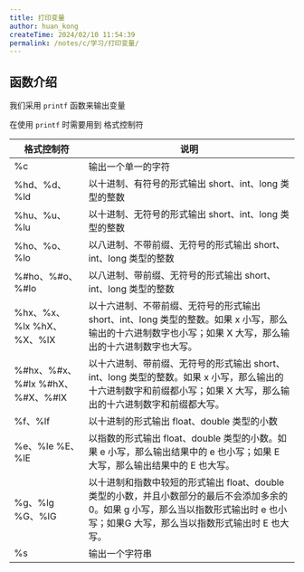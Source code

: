 ```yaml
---
title: 打印变量
author: huan_kong
createTime: 2024/02/10 11:54:39
permalink: /notes/c/学习/打印变量/
---
```


## 函数介绍

我们采用 `printf` 函数来输出变量

在使用 `printf` 时需要用到 格式控制符

| 格式控制符                      | 说明                                                                                                                                                                                     |
| ------------------------------- | ---------------------------------------------------------------------------------------------------------------------------------------------------------------------------------------- |
| %c                              | 输出一个单一的字符                                                                                                                                                                       |
| %hd、%d、%ld                    | 以十进制、有符号的形式输出 short、int、long 类型的整数                                                                                                                                   |
| %hu、%u、%lu                    | 以十进制、无符号的形式输出 short、int、long 类型的整数                                                                                                                                   |
| %ho、%o、%lo                    | 以八进制、不带前缀、无符号的形式输出 short、int、long 类型的整数                                                                                                                         |
| %#ho、%#o、%#lo                 | 以八进制、带前缀、无符号的形式输出 short、int、long 类型的整数                                                                                                                           |
| %hx、%x、%lx %hX、%X、%lX       | 以十六进制、不带前缀、无符号的形式输出 short、int、long 类型的整数。如果 x 小写，那么输出的十六进制数字也小写；如果 X 大写，那么输出的十六进制数字也大写。                               |
| %#hx、%#x、%#lx %#hX、%#X、%#lX | 以十六进制、带前缀、无符号的形式输出 short、int、long 类型的整数。如果 x 小写，那么输出的十六进制数字和前缀都小写；如果 X 大写，那么输出的十六进制数字和前缀都大写。                     |
| %f、%lf                         | 以十进制的形式输出 float、double 类型的小数                                                                                                                                              |
| %e、%le %E、%lE                 | 以指数的形式输出 float、double 类型的小数。如果 e 小写，那么输出结果中的 e 也小写；如果 E 大写，那么输出结果中的 E 也大写。                                                              |
| %g、%lg %G、%lG                 | 以十进制和指数中较短的形式输出 float、double 类型的小数，并且小数部分的最后不会添加多余的 0。如果 g 小写，那么当以指数形式输出时 e 也小写；如果G 大写，那么当以指数形式输出时 E 也大写。 |
| %s                              | 输出一个字符串                                                                                                                                                                           |
